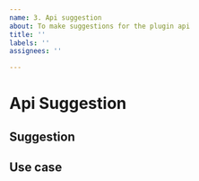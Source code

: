 ```yaml
---
name: 3. Api suggestion
about: To make suggestions for the plugin api
title: ''
labels: ''
assignees: ''

---
```


# Api Suggestion

## Suggestion
<!--
Describe your suggestion as detailed as possible.
-->

## Use case
<!--
Describe what you need it for.
-->
